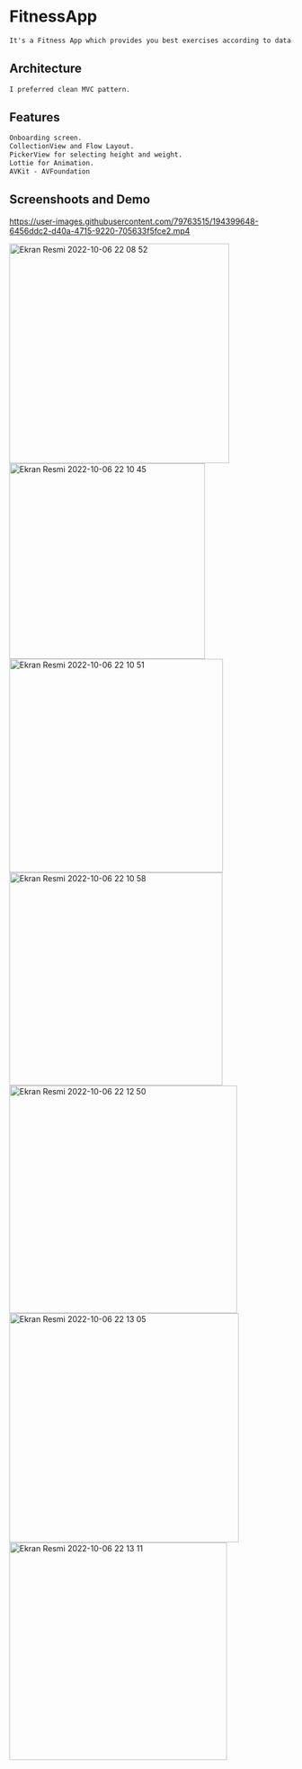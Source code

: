 # FitnessApp

```html
It's a Fitness App which provides you best exercises according to data.
```


<h2>Architecture</h2>

```html
I preferred clean MVC pattern.
```


<h2>Features</h2>

```html
Onboarding screen.
CollectionView and Flow Layout.
PickerView for selecting height and weight.
Lottie for Animation.
AVKit - AVFoundation
```


<h2>Screenshoots and Demo</h2>




https://user-images.githubusercontent.com/79763515/194399648-6456ddc2-d40a-4715-9220-705633f5fce2.mp4







<img width="391" alt="Ekran Resmi 2022-10-06 22 08 52" src="https://user-images.githubusercontent.com/79763515/194399286-503e743e-70ef-40c8-ae20-f6ff25b2f1bd.png">

<img width="348" alt="Ekran Resmi 2022-10-06 22 10 45" src="https://user-images.githubusercontent.com/79763515/194399310-887d8872-8b74-40e0-934f-27bc6a214cc3.png">

<img width="380" alt="Ekran Resmi 2022-10-06 22 10 51" src="https://user-images.githubusercontent.com/79763515/194399340-eaa2b0fa-6c2b-48a4-a89b-6c389bda0892.png">

<img width="379" alt="Ekran Resmi 2022-10-06 22 10 58" src="https://user-images.githubusercontent.com/79763515/194399364-aa477d47-f691-472c-bd78-d6a3140cf77a.png">

<img width="405" alt="Ekran Resmi 2022-10-06 22 12 50" src="https://user-images.githubusercontent.com/79763515/194399374-36134140-f575-4970-8400-c9f70b7a0dca.png">

<img width="408" alt="Ekran Resmi 2022-10-06 22 13 05" src="https://user-images.githubusercontent.com/79763515/194399385-f90272b9-242b-4b30-9be9-de011135fb9c.png">

<img width="387" alt="Ekran Resmi 2022-10-06 22 13 11" src="https://user-images.githubusercontent.com/79763515/194399396-ada875b5-149e-40a6-98e7-4a9ff0133fc5.png">

